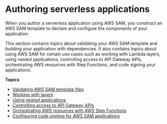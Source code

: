 # Authoring serverless applications<a name="serverless-authoring"></a>

When you author a serverless application using AWS SAM, you construct an AWS SAM template to declare and configure the components of your application\.

This section contains topics about validating your AWS SAM template and building your application with dependencies\. It also contains topics about using AWS SAM for certain use cases such as working with Lambda layers, using nested applications, controlling access to API Gateway APIs, orchestrating AWS resources with Step Functions, and code signing your applications\.

**Topics**
+ [Validating AWS SAM template files](serverless-sam-cli-using-validate.md)
+ [Working with layers](serverless-sam-cli-layers.md)
+ [Using nested applications](serverless-sam-template-nested-applications.md)
+ [Controlling access to API Gateway APIs](serverless-controlling-access-to-apis.md)
+ [Orchestrating AWS resources with AWS Step Functions](serverless-step-functions-in-sam.md)
+ [Configuring code signing for AWS SAM applications](authoring-codesigning.md)
